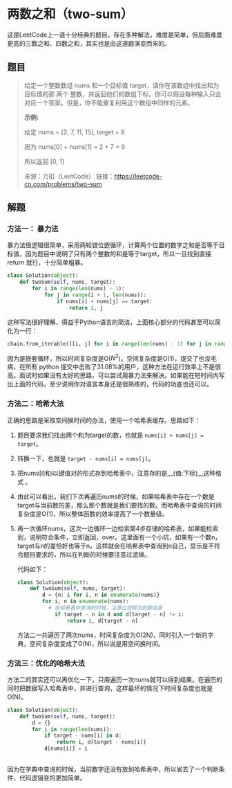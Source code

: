 # 两数之和（two-sum）

这是LeetCode上一道十分经典的题目，存在多种解法，难度是简单，但后面难度更高的三数之和、四数之和，其实也是由这道题演变而来的。

## 题目

> 给定一个整数数组 nums 和一个目标值 target，请你在该数组中找出和为目标值的那 两个 整数，并返回他们的数组下标。你可以假设每种输入只会对应一个答案。但是，你不能重复利用这个数组中同样的元素。
>
> __示例:__
>
> 给定 nums = [2, 7, 11, 15], target = 9
>
> 因为 nums[0] + nums[1] = 2 + 7 = 9
>
> 所以返回 [0, 1]
>
> 来源：力扣（LeetCode）
> 链接：https://leetcode-cn.com/problems/two-sum

## 解题

### 方法一： 暴力法

暴力法很逻辑很简单，采用两轮错位嵌循环，计算两个位置的数字之和是否等于目标值，因为题目中说明了只有两个整数的和是等于target，所以一旦找到直接 return 就行，十分简单粗暴。

```python
class Solution(object):
    def twoSum(self, nums, target):
        for i in range(len(nums) - 1):
            for j in range(i + 1, len(nums)):
                if nums[i] + nums[j] == target:
                    return i, j
```

这种写法很好理解，得益于Python语言的简洁，上面核心部分的代码甚至可以简化为一行：

```python
chain.from_iterable([[i, j] for i in range(len(nums) - 1) for j in range(i + 1, len(nums)) if nums[i] + nums[j] == target])
```

因为是嵌套循环，所以时间复杂度是O($N^2$)，空间复杂度是O(1)，提交了也没毛病，在所有 python 提交中击败了31.08%的用户，这种方法在运行效率上不是很高。面试时如果没有太好的思路，可以尝试用暴力法来解决。如果能在短时间内写出上面的代码，至少说明你对语言本身还是很熟练的，代码的功底也还可以。



### 方法二：哈希大法

正确的思路是采取空间换时间的办法，使用一个哈希表缓存。思路如下：

1. 题目要求我们找出两个和为target的数，也就是 ```nums[i] + nums[j] = target```。

2. 转换一下，也就是 ```target - nums[i] = nums[j]```。

3. 把nums[i]和i以键值对的形式存到哈希表中，注意存的是__{值:下标}__这种格式 。

4. 由此可以看出，我们下次再遍历nums的时候，如果哈希表中存在一个数是target与当前数的差，那么那个数就是我们要找的数。而哈希表中查询的时间复杂度是O(1)，所以整体函数的效率提高了一个数量级。

5. 再一次循环nums，这次一边循环一边检索第4步存储的哈希表，如果能检索到，说明符合条件，立即返回，over。这里面有一个小坑，如果有一个数n，target与n的差恰好也等于n，这样就会在哈希表中查询到n自己，显示是不符合题目要求的，所以在判断的时候要注意过滤掉。

   代码如下：

   ```python
   class Solution(object):
       def twoSum(self, nums, target):
           d = {n: i for i, n in enumerate(nums)}
           for i, n in enumerate(nums):
             # 在哈希表中查询的时候，注意过滤掉当前数自身
               if target - n in d and d[target - n] != i:
                   return i, d[target - n]
   ```

   方法二一共遍历了两次nums，时间复杂度为O(2N)，同时引入一个新的字典，空间复杂度变成了O(N)，所以说是用空间换时间。

   

### 方法三：优化的哈希大法

方法二的其实还可以再优化一下，只用遍历一次nums就可以得到结果。在遍历的同时把数据写入哈希表中，并进行查询，这样最坏的情况下时间复杂度也就是O(N)。

```python
class Solution(object):
    def twoSum(self, nums, target):
        d = {}
        for i in range(len(nums)):
            if target - nums[i] in d:
                return i, d[target - nums[i]]
            d[nums[i]] = i
            
```

因为在字典中查询的时候，当前数字还没有放到哈希表中，所以省去了一个判断条件，代码逻辑变的更加简单。




